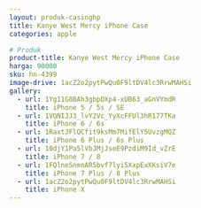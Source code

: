 ```yaml
---
layout: produk-casinghp
title: Kanye West Mercy iPhone Case
categories: apple

# Produk
product-title: Kanye West Mercy iPhone Case
harga: 90000
sku: hn-4399
image-drive: 1acZ2o2pytPwQu0F9ltDV4lc3RrwMAHSi
gallery:
  - url: 1Yg11G8BAh3gbpDXp4-xUB63_aGnVYmdR
    title: iPhone 5 / 5s / SE
  - url: 1VQNIJJ3_lvY2Vc_YyXcFFUl3hR177TKa
    title: iPhone 6 / 6s
  - url: 1RaxtJFlQCfit9ksMm7MifElY5UvzgMQZ
    title: iPhone 6 Plus / 6s Plus
  - url: 10djY1Pa5lVbJMjJseE9PzdiM9Id_vZrE
    title: iPhone 7 / 8
  - url: 1FQlneSnmnAR5bvf7lyi5XxpExXKsiV7e
    title: iPhone 7 Plus / 8 Plus
  - url: 1acZ2o2pytPwQu0F9ltDV4lc3RrwMAHSi
    title: iPhone X
---
```

